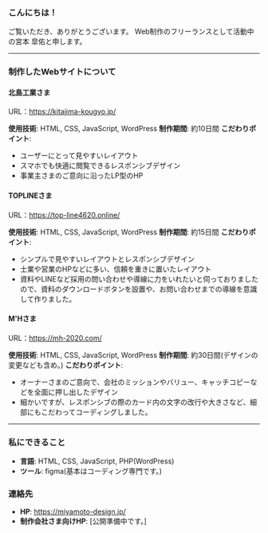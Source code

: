 
### こんにちは！

ご覧いただき、ありがとうございます。
Web制作のフリーランスとして活動中の宮本 皐佑と申します。

---

### 制作したWebサイトについて

#### 北島工業さま

URL：https://kitajima-kougyo.jp/

**使用技術**: HTML, CSS, JavaScript, WordPress
**制作期間**: 約10日間
**こだわりポイント**:
- ユーザーにとって見やすいレイアウト
- スマホでも快適に閲覧できるレスポンシブデザイン
- 事業主さまのご意向に沿ったLP型のHP


#### TOPLINEさま

URL：https://top-line4620.online/

**使用技術**: HTML, CSS, JavaScript, WordPress
**制作期間**: 約15日間
**こだわりポイント**:
- シンプルで見やすいレイアウトとレスポンシブデザイン
- 士業や営業のHPなどに多い、信頼を重きに置いたレイアウト
- 資料やLINEなど採用の問い合わせや導線に力をいれたいと伺っておりましたので、資料のダウンロードボタンを設置や、お問い合わせまでの導線を意識して作りました。


#### M'Hさま

URL：https://mh-2020.com/

**使用技術**: HTML, CSS, JavaScript, WordPress
**制作期間**: 約30日間(デザインの変更なども含め。)
**こだわりポイント**:
- オーナーさまのご意向で、会社のミッションやバリュー、キャッチコピーなどを全面に押し出したデザイン
- 細かいですが、レスポンシブの際のカード内の文字の改行や大きさなど、細部にもこだわってコーディングしました。

---

### 私にできること

- **言語**: HTML, CSS, JavaScript, PHP(WordPress)
- **ツール**: figma(基本はコーディング専門です。)

### 連絡先

- **HP**: https://miyamoto-design.jp/
- **制作会社さま向けHP**: [公開準備中です。]


